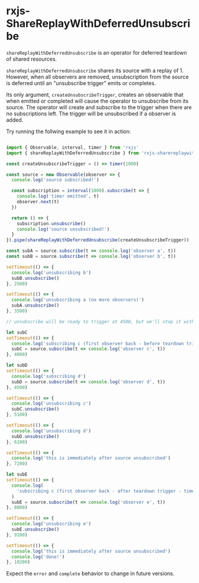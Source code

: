 # rxjs-ShareReplayWithDeferredUnsubscribe
`shareReplayWithDeferredUnsubscribe` is an operator for deferred teardown of shared resources.

`shareReplayWithDeferredUnsubscribe` shares its source with a replay of 1. However, when all observers are removed, unsubscription from the source is deferred until an "unsubscribe trigger" emits or completes.

Its only argument, `createUnsubscribeTrigger`, creates an observable that when emitted or completed will cause the operator to unsubscribe from its source. The operator will create and subscribe to the trigger when there are no subscriptions left. The trigger will be unsubscribed if a observer is added.

Try running the follwing example to see it in action:
```javascript

import { Observable, interval, timer } from 'rxjs'
import { shareReplayWithDeferredUnsubscribe } from 'rxjs-sharereplaywithdeferredunsubscribe'

const createUnsubscribeTrigger = () => timer(1000)

const source = new Observable(observer => {
  console.log('source subscribed!')

  const subscription = interval(1000).subscribe(t => {
    console.log('timer emitted', t)
    observer.next(t)
  })

  return () => {
    subscription.unsubscribe()
    console.log('source unsubscribed!')
  }
}).pipe(shareReplayWithDeferredUnsubscribe(createUnsubscribeTrigger))

const subA = source.subscribe(t => console.log('observer a', t))
const subB = source.subscribe(t => console.log('observer b', t))

setTimeout(() => {
  console.log('unsubscribing b')
  subB.unsubscribe()
}, 2500)

setTimeout(() => {
  console.log('unsubscribing a (no more observers)')
  subA.unsubscribe()
}, 3500)

// unsubscribe will be ready to trigger at 4500, but we'll stop it with the following

let subC
setTimeout(() => {
  console.log('subscribing c (first observer back - before teardown trigger)')
  subC = source.subscribe(t => console.log('observer c', t))
}, 4000)

let subD
setTimeout(() => {
  console.log('subscribing d')
  subD = source.subscribe(t => console.log('observer d', t))
}, 4500)

setTimeout(() => {
  console.log('unsubscribing c')
  subC.unsubscribe()
}, 5100)

setTimeout(() => {
  console.log('unsubscribing d')
  subD.unsubscribe()
}, 6100)

setTimeout(() => {
  console.log('this is immediately after source unsubscribed')
}, 7200)

let subE
setTimeout(() => {
  console.log(
    'subscribing c (first observer back - after teardown trigger - timer should reset)',
  )
  subE = source.subscribe(t => console.log('observer e', t))
}, 8000)

setTimeout(() => {
  console.log('unsubscribing e')
  subE.unsubscribe()
}, 9100)

setTimeout(() => {
  console.log('this is immediately after source unsubscribed')
  console.log('done!')
}, 10200)
```

Expect the `error` and `complete` behavior to change in future versions.
